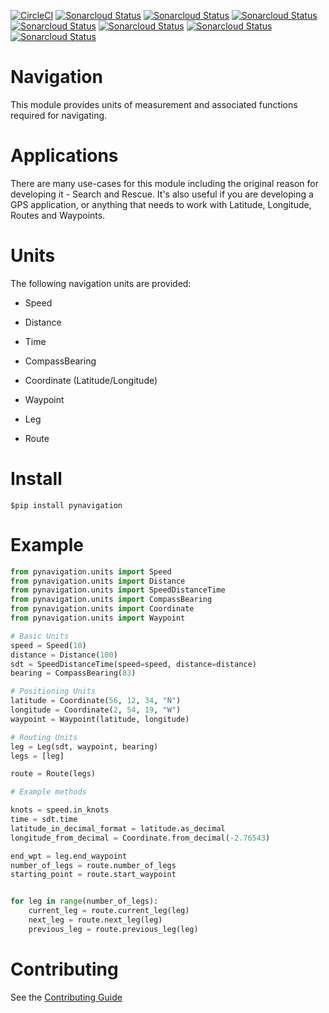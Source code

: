 [![CircleCI](https://circleci.com/gh/ngfgrant/navigation/tree/master.svg?style=svg&circle-token=6bba4588eeb6ed5ebff6839646ce62293a1001d8)](https://circleci.com/gh/ngfgrant/navigation/tree/master) [![Sonarcloud Status](https://sonarcloud.io/api/project_badges/measure?project=ngfgrant_navigation&metric=coverage)](https://sonarcloud.io/api/project_badges/measure?project=ngfgrant_navigation&metric=coverage) [![Sonarcloud
Status](https://sonarcloud.io/api/project_badges/measure?project=ngfgrant_navigation&metric=ncloc)](https://sonarcloud.io/api/project_badges/measure?project=ngfgrant_navigation&metric=ncloc)
[![Sonarcloud
Status](https://sonarcloud.io/api/project_badges/measure?project=ngfgrant_navigation&metric=sqale_ratin)](https://sonarcloud.io/api/project_badges/measure?project=ngfgrant_navigation&metric=sqale_rating)
[![Sonarcloud
Status](https://sonarcloud.io/api/project_badges/measure?project=ngfgrant_navigation&metric=reliability_rating)](https://sonarcloud.io/api/project_badges/measure?project=ngfgrant_navigation&metric=reliability_rating)
[![Sonarcloud
Status](https://sonarcloud.io/api/project_badges/measure?project=ngfgrant_navigation&metric=security_rating)](https://sonarcloud.io/api/project_badges/measure?project=ngfgrant_navigation&metric=security_rating)
[![Sonarcloud
Status](https://sonarcloud.io/api/project_badges/measure?project=ngfgrant_navigation&metric=sqale_index)](https://sonarcloud.io/api/project_badges/measure?project=ngfgrant_navigation&metric=sqale_index)
[![Sonarcloud
Status](https://sonarcloud.io/api/project_badges/measure?project=ngfgrant_navigation&metric=vulnerabilities)](https://sonarcloud.io/api/project_badges/measure?project=ngfgrant_navigation&metric=vulnerabilities)

# Navigation

This module provides units of measurement and associated functions required for
navigating.

# Applications

There are many use-cases for this module including the original reason for
developing it - Search and Rescue. It's also useful if you are developing a GPS
application, or anything that needs to work with Latitude, Longitude, Routes
and Waypoints.

# Units

The following navigation units are provided:

- Speed

- Distance

- Time

- CompassBearing

- Coordinate (Latitude/Longitude)

- Waypoint

- Leg

- Route

# Install

```shell
$pip install pynavigation
```

# Example

```python
from pynavigation.units import Speed
from pynavigation.units import Distance
from pynavigation.units import SpeedDistanceTime
from pynavigation.units import CompassBearing
from pynavigation.units import Coordinate
from pynavigation.units import Waypoint

# Basic Units
speed = Speed(10)
distance = Distance(100)
sdt = SpeedDistanceTime(speed=speed, distance=distance)
bearing = CompassBearing(83)

# Positioning Units
latitude = Coordinate(56, 12, 34, "N")
longitude = Coordinate(2, 54, 19, "W")
waypoint = Waypoint(latitude, longitude)

# Routing Units
leg = Leg(sdt, waypoint, bearing)
legs = [leg]

route = Route(legs)

# Example methods

knots = speed.in_knots
time = sdt.time
latitude_in_decimal_format = latitude.as_decimal
longitude_from_decimal = Coordinate.from_decimal(-2.76543)

end_wpt = leg.end_waypoint
number_of_legs = route.number_of_legs
starting_point = route.start_waypoint


for leg in range(number_of_legs):
    current_leg = route.current_leg(leg)
    next_leg = route.next_leg(leg)
    previous_leg = route.previous_leg(leg)
```

# Contributing

See the [Contributing Guide](CONTRIBUTING.md)
